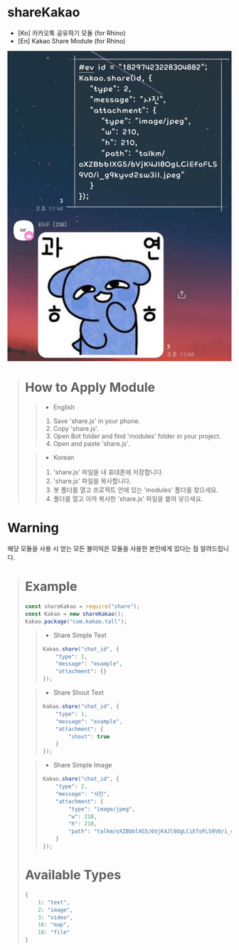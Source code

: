 # shareKakao

* [Ko] 카카오톡 공유하기 모듈 (for Rhino)
* [En] Kakao Share Module (for Rhino)

![Alt text](0BBF7F9C-07AF-4092-87B7-AA727E2347FB.jpeg)

> # How to Apply Module
> > * English
> > 1. Save 'share.js' in your phone.
> > 2. Copy 'share.js'.
> > 3. Open Bot folder and find 'modules' folder in your project.
> > 4. Open and paste 'share.js'.
>
> > * Korean
> > 1. 'share.js' 파일을 내 휴대폰에 저장합니다.
> > 2. 'share.js' 파일을 복사합니다.
> > 3. 봇 폴더를 열고 프로젝트 안에 있는 'modules' 폴더를 찾으세요.
> > 4. 폴더를 열고 아까 복사한 'share.js' 파일을 붙여 넣으세요.

# Warning
해당 모듈을 사용 시 얻는 모든 불이익은
모듈을 사용한 본인에게 있다는 점 알려드립니다.

> # Example
> ``` javascript
> const shareKakao = require("share");
> const Kakao = new shareKakao();
> Kakao.package("com.kakao.tall");
> ```
> 
> > * Share Simple Text
> > ``` javascript
> > Kakao.share("chat_id", {
> >     "type": 1,
> >     "message": "example",
> >     "attachment": {}
> > });
> >    ```
> 
> > * Share Shout Text
> > ``` javascript
> > Kakao.share("chat_id", {
> >     "type": 1,
> >     "message": "example",
> >     "attachment": {
> >         "shout": true
> >     }
> > });
> > ```
>
> > * Share Simple Image
> > ``` javascript
> > Kakao.share("chat_id", {
> >     "type": 2,
> >     "message": "사진",
> >     "attachment": {
> >         "type": "image/jpeg",
> >         "w": 210,
> >         "h": 210,
> >         "path": "talkm/oXZBbblXG5/6VjK4Jl8OgLCiEfoFLS9V0/i_g9kyvd2sw3il.jpeg"
> >     }
> > });
> > ```
>
> # Available Types
> ``` javascript
> {
>     1: "text",
>     2: "image",
>     3: "video",
>     16: "map",
>     18: "file"
> }
> ```
